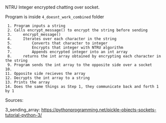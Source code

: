 NTRU Integer encrypted chatting over socket. 

Program is inside `4_doesnt_work_combined` folder

```
 1. Program inputs a string
 2. Calls encrypt_message() to encrypt the string before sending
 3.     encrypt_message()
 4.     Iterates over each character in the string
 5.         Converts that character to integer
 6.         Encrypts that integer with NTRU algorithm
 7.         Appends encrypted integer into an int array
 8.     returns the int array obtained by encrypting each character in the string
 9. Program sends the int array to the opposite side over a socket
10. 
11. Opposite side recieves the array
12. Decrypts the int array to a string
13. Prints the array
14. Does the same things as Step 1, they communicate back and forth 1 by 1

```

Sources:

3_sending_array: https://pythonprogramming.net/pickle-objects-sockets-tutorial-python-3/
